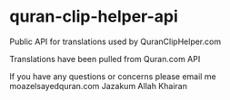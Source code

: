 # quran-clip-helper-api
Public API for translations used by QuranClipHelper.com

Translations have been pulled from Quran.com API

If you have any questions or concerns please email me moazelsayedquran.com
Jazakum Allah Khairan
